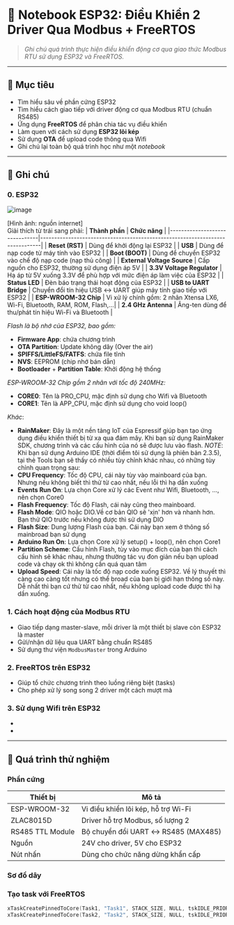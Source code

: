 # 📓 Notebook ESP32: Điều Khiển 2 Driver Qua Modbus + FreeRTOS

> _Ghi chú quá trình thực hiện điều khiển động cơ qua giao thức Modbus RTU sử dụng ESP32 và FreeRTOS._

---

## 📌 Mục tiêu

- Tìm hiểu sâu về phần cứng ESP32
- Tìm hiểu cách giao tiếp với driver động cơ qua Modbus RTU (chuẩn RS485)
- Ứng dụng **FreeRTOS** để phân chia tác vụ điều khiển
- Làm quen với cách sử dụng **ESP32 lõi kép**
- Sử dụng **OTA** để upload code thông qua Wifi
- Ghi chú lại toàn bộ quá trình học như một _notebook_

---

## 📌 Ghi chú
### 0. **ESP32**
![image](https://github.com/user-attachments/assets/407a370b-c19e-4456-8d66-9fe44d57f56e)

  [Hình ảnh: nguồn internet]  
Giải thích từ trái sang phải: 
| **Thành phần**                 | **Chức năng**                                                                 |
|-------------------------------|------------------------------------------------------------------------------|
| **Reset (RST)**               | Dùng để khởi động lại ESP32                                                 |
| **USB**                       | Dùng để nạp code từ máy tính vào ESP32                                      |
| **Boot (BOOT)**               | Dùng để chuyển ESP32 vào chế độ nạp code (nạp thủ công)                     |
| **External Voltage Source**   | Cấp nguồn cho ESP32, thường sử dụng điện áp 5V                              |
| **3.3V Voltage Regulator**    | Hạ áp từ 5V xuống 3.3V để phù hợp với mức điện áp làm việc của ESP32        |
| **Status LED**                | Đèn báo trạng thái hoạt động của ESP32                                      |
| **USB to UART Bridge**        | Chuyển đổi tín hiệu USB ↔ UART giúp máy tính giao tiếp với ESP32           |
| **ESP-WROOM-32 Chip**         | Vi xử lý chính gồm: 2 nhân Xtensa LX6, Wi-Fi, Bluetooth, RAM, ROM, Flash,...|
| **2.4 GHz Antenna**           | Ăng-ten dùng để thu/phát tín hiệu Wi-Fi và Bluetooth                        |
 
 _Flash là bộ nhớ của ESP32, bao gồm:_  
- **Firmware App**: chứa chương trình
- **OTA Partition**: Update không dây (Over the air)
- **SPIFFS/LittleFS/FATFS**: chứa file tĩnh
- **NVS**: EEPROM (chip nhớ bán dẫn)
- **Bootloader** + **Partition Table**: Khởi động hệ thống

_ESP-WROOM-32 Chip gồm 2 nhân với tốc độ 240MHz:_  
- **CORE0**: Tên là PRO_CPU, mặc định sử dụng cho Wifi và Bluetooth
- **CORE1**: Tên là APP_CPU, mặc định sử dụng cho void loop()

 _Khác_:
- **RainMaker**: Đây là một nền tảng IoT của Espressif giúp bạn tạo ứng dụng điều khiển thiết bị từ xa qua đám mây.
Khi bạn sử dụng RainMaker SDK, chương trình và các cấu hình của nó sẽ được lưu vào flash.
_NOTE_: Khi bạn sử dụng Arduino IDE (thời điểm tôi sử dụng là phiên bản 2.3.5), tại thẻ Tools bạn sẽ thấy
có nhiều tùy chỉnh khác nhau, có những tùy chỉnh quan trọng sau:
- **CPU Frequency**: Tốc độ CPU, cái này tùy vào mainboard của bạn. Nhưng nếu không biết thì thử từ cao nhất, nếu lỗi
thì hạ dần xuống
- **Events Run On**: Lựa chọn Core xử lý các Event như Wifi, Bluetooth, ..., nên chọn Core0
- **Flash Frequency**: Tốc độ Flash, cái này cũng theo mainboard.
- **Flash Mode**: QIO hoặc DIO.Về cơ bản QIO sẽ 'xịn' hơn và nhanh hơn. Bạn thử QIO trước nếu không được thì sử dụng DIO
- **Flash Size**: Dung lượng Flash của bạn. Cái này bạn xem ở thông số mainbroad bạn sử dụng
- **Arduino Run On**: Lựa chọn Core xử lý setup() + loop(), nên chọn Core1
- **Partition Scheme**: Cấu hình Flash, tùy vào mục đích của bạn thì cách cấu hình sẽ khác nhau,
nhưng thường tác vụ đon giản nếu bạn upload code và chạy ok thì không cần quá quan tâm
- **Upload Speed**: Cái này là tốc độ nạp code xuống ESP32. Về lý thuyết thì càng cao càng tốt nhưng
có thể broad của bạn bị giới hạn thông số này. Dễ nhất thì bạn cứ thử từ cao nhất, nếu không upload code được
thì hạ dần xuống.

### 1. **Cách hoạt động của Modbus RTU**
- Giao tiếp dạng master-slave, mỗi driver là một thiết bị slave còn ESP32 là master
- Gửi/nhận dữ liệu qua UART bằng chuẩn RS485
- Sử dụng thư viện `ModbusMaster` trong Arduino

### 2. **FreeRTOS trên ESP32**
- Giúp tổ chức chương trình theo luồng riêng biệt (tasks)
- Cho phép xử lý song song 2 driver một cách mượt mà

### 3. **Sử dụng Wifi trên ESP32**
-
-
---

## 📌 Quá trình thử nghiệm
### Phần cứng
| Thiết bị         | Mô tả                                 |
|------------------|----------------------------------------|
| ESP-WROOM-32     | Vi điều khiển lõi kép, hỗ trợ Wi-Fi    |
| ZLAC8015D        | Driver hỗ trợ Modbus, số lượng 2 |
| RS485 TTL Module | Bộ chuyển đổi UART ↔ RS485 (MAX485) |
| Nguồn            | 24V cho driver, 5V cho ESP32           |
| Nút nhấn         | Dùng cho chức năng dừng khẩn cấp       |
### Sơ đồ dây
###  Tạo task với FreeRTOS
```cpp
xTaskCreatePinnedToCore(Task1, "Task1", STACK_SIZE, NULL, tskIDLE_PRIORITY, &xTask1Handle, PRO_CPU);
xTaskCreatePinnedToCore(Task2, "Task2", STACK_SIZE, NULL, tskIDLE_PRIORITY, &xTask2Handle, APP_CPU);

